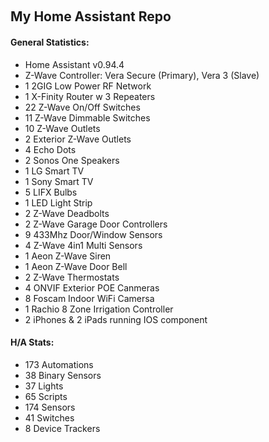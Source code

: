 <p>&nbsp;</p>
<h2>My Home Assistant Repo</h2>
<h4>General Statistics:</h4>
<ul>
<li class="p1">Home Assistant v0.94.4</li>
<li class="p1">Z-Wave Controller: Vera Secure (Primary), Vera 3 (Slave)</li>
<li class="p1">1 2GIG Low Power RF Network</li>
<li class="p1">1 X-Finity Router w 3 Repeaters</li>
<li class="p1">22 Z-Wave On/Off Switches</li>
<li class="p1">11 Z-Wave Dimmable Switches</li>
<li class="p1">10 Z-Wave Outlets</li>
<li class="p1">2 Exterior Z-Wave Outlets</li>
<li class="p1">4 Echo Dots</li>
<li class="p1">2 Sonos One Speakers</li>
<li class="p1">1 LG Smart TV</li>
<li class="p1">1 Sony Smart TV</li>
<li class="p1">5 LIFX Bulbs</li>
<li class="p1">1 LED Light Strip</li>
<li class="p1">2 Z-Wave Deadbolts</li>
<li class="p1">2 Z-Wave Garage Door Controllers</li>
<li class="p1">9 433Mhz Door/Window Sensors</li>
<li class="p1">4 Z-Wave 4in1 Multi Sensors</li>
<li class="p1">1 Aeon Z-Wave Siren</li>
<li class="p1">1 Aeon Z-Wave Door Bell</li>
<li class="p1">2 Z-Wave Thermostats</li>
<li class="p1">4 ONVIF Exterior POE Canmeras</li>
<li class="p1">8 Foscam Indoor WiFi Camersa</li>
<li class="p1">1 Rachio 8 Zone Irrigation Controller</li>
<li class="p1">2 iPhones &amp; 2 iPads running IOS component</li>
</ul>
<h4 class="p1">H/A Stats:</h4>
<ul>
<li class="p1">173 Automations</li>
<li class="p1">38 Binary Sensors</li>
<li class="p1">37 Lights</li>
<li class="p1">65 Scripts</li>
<li class="p1">174 Sensors</li>
<li class="p1">41 Switches</li>
<li class="p1">8 Device Trackers</li>
</ul>
